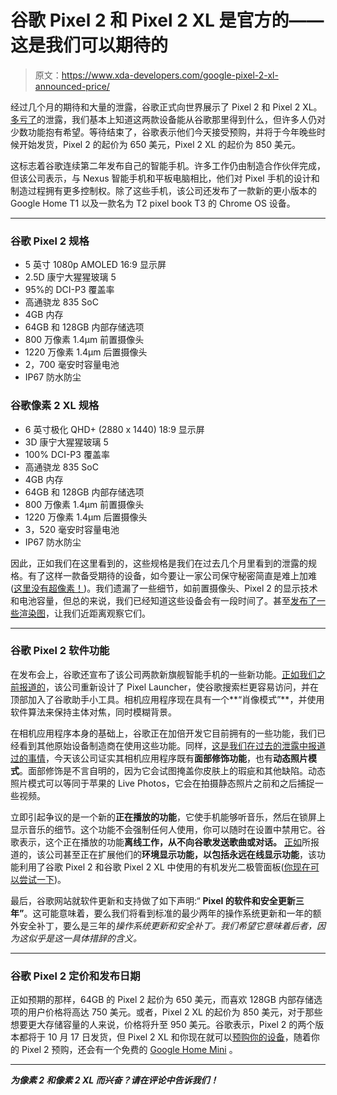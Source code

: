 # 谷歌 Pixel 2 和 Pixel 2 XL 是官方的——这是我们可以期待的

> 原文：<https://www.xda-developers.com/google-pixel-2-xl-announced-price/>

经过几个月的期待和大量的泄露，谷歌正式向世界展示了 Pixel 2 和 Pixel 2 XL。[多亏了](https://www.xda-developers.com/source-pixel-xl-2-will-have-ambient-display-always-on-squeezing-while-screen-off-multiple-display-profiles-and-more/)的泄露，我们基本上知道这两款设备能从谷歌那里得到什么，但许多人仍对少数功能抱有希望。等待结束了，谷歌表示他们今天接受预购，并将于今年晚些时候开始发货，Pixel 2 的起价为 650 美元，Pixel 2 XL 的起价为 850 美元。

这标志着谷歌连续第二年发布自己的智能手机。许多工作仍由制造合作伙伴完成，但该公司表示，与 Nexus 智能手机和平板电脑相比，他们对 Pixel 手机的设计和制造过程拥有更多控制权。除了这些手机，该公司还发布了一款新的更小版本的 Google Home T1 以及一款名为 T2 pixel book T3 的 Chrome OS 设备。

* * *

### 谷歌 Pixel 2 规格

*   5 英寸 1080p AMOLED 16:9 显示屏
*   2.5D 康宁大猩猩玻璃 5
*   95%的 DCI-P3 覆盖率
*   高通骁龙 835 SoC
*   4GB 内存
*   64GB 和 128GB 内部存储选项
*   800 万像素 1.4μm 前置摄像头
*   1220 万像素 1.4μm 后置摄像头
*   2，700 毫安时容量电池
*   IP67 防水防尘

### 谷歌像素 2 XL 规格

*   6 英寸极化 QHD+ (2880 x 1440) 18:9 显示屏
*   3D 康宁大猩猩玻璃 5
*   100% DCI-P3 覆盖率
*   高通骁龙 835 SoC
*   4GB 内存
*   64GB 和 128GB 内部存储选项
*   800 万像素 1.4μm 前置摄像头
*   1220 万像素 1.4μm 后置摄像头
*   3，520 毫安时容量电池
*   IP67 防水防尘

因此，正如我们在这里看到的，这些规格是我们在过去几个月里看到的泄露的规格。有了这样一款备受期待的设备，如今要让一家公司保守秘密简直是难上加难([这里没有超像素！](https://www.xda-developers.com/flimsy-leak-ultra-pixel-skeptical-google/))。我们遗漏了一些细节，如前置摄像头、Pixel 2 的显示技术和电池容量，但总的来说，我们已经知道这些设备会有一段时间了。甚至[发布了一些渲染图](https://www.xda-developers.com/google-pixel-2-xl-stereo-speakers-pixel-launcher/)，让我们近距离观察它们。

* * *

### 谷歌 Pixel 2 软件功能

在发布会上，谷歌还宣布了该公司两款新旗舰智能手机的一些新功能。[正如我们之前报道的](https://www.xda-developers.com/pixel-2-xl-stereo-speaker-music-recognition-portrait-mode/)，该公司重新设计了 Pixel Launcher，使谷歌搜索栏更容易访问，并在顶部加入了谷歌助手小工具。相机应用程序现在具有一个**“肖像模式”**，并使用软件算法来保持主体对焦，同时模糊背景。

在相机应用程序本身的基础上，谷歌正在加倍开发它目前拥有的一些功能，我们已经看到其他原始设备制造商在使用这些功能。同样，[这是我们在过去的泄露中报道过的事情](https://www.xda-developers.com/google-pixel-2-front-facing-camera-face-retouching-motion-photo/)，今天该公司证实其相机应用程序既有**面部修饰功能**，也有**动态照片模式**。面部修饰是不言自明的，因为它会试图掩盖你皮肤上的瑕疵和其他缺陷。动态照片模式可以等同于苹果的 Live Photos，它会在拍摄静态照片之前和之后捕捉一些视频。

立即引起争议的是一个新的**正在播放的功能**，它使手机能够听音乐，然后在锁屏上显示音乐的细节。这个功能不会强制任何人使用，你可以随时在设置中禁用它。谷歌表示，这个正在播放的功能**离线工作，从不向谷歌发送歌曲或对话。** [正如](https://www.xda-developers.com/source-pixel-xl-2-will-have-ambient-display-always-on-squeezing-while-screen-off-multiple-display-profiles-and-more/)所报道的，该公司甚至正在扩展他们的**环境显示功能，以包括永远在线显示功能**，该功能利用了谷歌 Pixel 2 和谷歌 Pixel 2 XL 中使用的有机发光二极管面板([你现在可以尝试一下](https://www.xda-developers.com/enable-google-pixel-2-always-on-ambient-display/))。

最后，谷歌网站就软件更新和支持做了如下声明:“ **Pixel 的软件和安全更新三年”**。这可能意味着，要么我们将看到标准的最少两年的操作系统更新和一年的额外安全补丁，要么是三年的*操作系统更新和安全补丁。我们希望它意味着后者，因为这似乎是这一具体措辞的含义。*

* * *

### 谷歌 Pixel 2 定价和发布日期

正如预期的那样，64GB 的 Pixel 2 起价为 650 美元，而喜欢 128GB 内部存储选项的用户价格将高达 750 美元。或者，Pixel 2 XL 的起价为 850 美元，对于那些想要更大存储容量的人来说，价格将升至 950 美元。谷歌表示，Pixel 2 的两个版本都将于 10 月 17 日发货，但 Pixel 2 XL 和你现在就可以[预购你的设备](https://store.google.com/product/pixel_2)，随着你的 Pixel 2 预购，还会有一个免费的 [Google Home Mini](https://www.xda-developers.com/google-home-mini-amazon-echo/) 。

* * *

***为像素 2 和像素 2 XL 而兴奋？请在评论中告诉我们！***